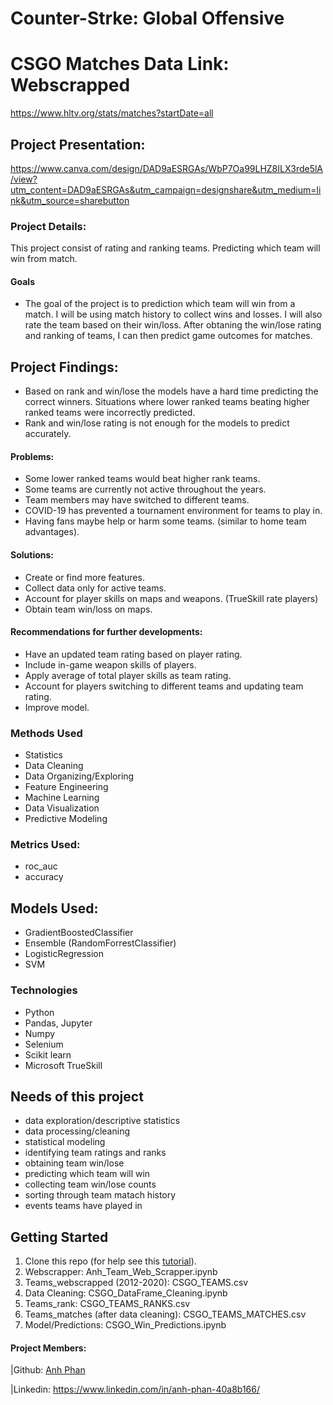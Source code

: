 # Counter-Strke: Global Offensive 


# CSGO Matches Data Link: Webscrapped 
https://www.hltv.org/stats/matches?startDate=all

## Project Presentation:
https://www.canva.com/design/DAD9aESRGAs/WbP7Oa99LHZ8ILX3rde5lA/view?utm_content=DAD9aESRGAs&utm_campaign=designshare&utm_medium=link&utm_source=sharebutton

### Project Details:
This project consist of rating and ranking teams.
Predicting which team will win from match.


#### Goals  
- The goal of the project is to  prediction which team will win from a match. I will be using match history to collect wins and losses. I will also rate the team based on their win/loss. After obtaning the win/lose rating and ranking of teams, I can then predict game outcomes for matches. 

## Project Findings:
- Based on rank and win/lose the models have a hard time predicting the correct winners. Situations where lower ranked teams beating higher ranked teams were incorrectly predicted. 
- Rank and win/lose rating is not enough for the models to predict accurately. 

#### Problems:
- Some lower ranked teams would beat higher rank teams.
- Some teams are currently not active throughout the years.
- Team members may have switched to different teams. 
- COVID-19 has prevented a tournament environment for teams to play in.
- Having fans maybe help or harm some teams. (similar to home team advantages).

#### Solutions:
- Create or find more features.
- Collect data only for active teams.
- Account for player skills on maps and weapons. (TrueSkill rate players)
- Obtain team win/loss on maps.

#### Recommendations for further developments:
- Have an updated team rating based on player rating.
- Include in-game weapon skills of players.
- Apply average of total player skills as team rating.
- Account for players switching to different teams and updating team rating.
- Improve model.


### Methods Used
* Statistics
* Data Cleaning
* Data Organizing/Exploring
* Feature Engineering
* Machine Learning
* Data Visualization
* Predictive Modeling


### Metrics Used:
- roc_auc
- accuracy

## Models Used:
- GradientBoostedClassifier
- Ensemble (RandomForrestClassifier)
- LogisticRegression
- SVM

    
### Technologies
* Python
* Pandas, Jupyter
* Numpy
* Selenium
* Scikit learn
* Microsoft TrueSkill


## Needs of this project
- data exploration/descriptive statistics
- data processing/cleaning
- statistical modeling
- identifying team ratings and ranks
- obtaining team win/lose
- predicting which team will win
- collecting team win/lose counts
- sorting through team matach history
- events teams have played in


## Getting Started

1. Clone this repo (for help see this [tutorial](https://help.github.com/articles/cloning-a-repository/)).
2. Webscrapper: Anh_Team_Web_Scrapper.ipynb
3. Teams_webscrapped (2012-2020): CSGO_TEAMS.csv
4. Data Cleaning: CSGO_DataFrame_Cleaning.ipynb
5. Teams_rank: CSGO_TEAMS_RANKS.csv
6. Teams_matches (after data cleaning): CSGO_TEAMS_MATCHES.csv
7. Model/Predictions: CSGO_Win_Predictions.ipynb


#### Project Members:

|Github: [Anh Phan](https://github.com/anhbiphan)

|Linkedin: https://www.linkedin.com/in/anh-phan-40a8b166/
